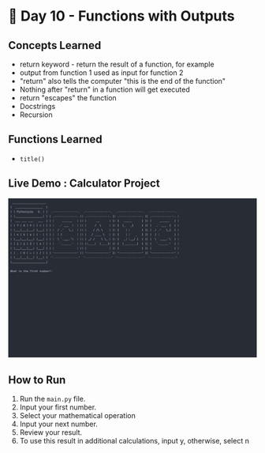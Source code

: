 # 🐍 Day 10 - Functions with Outputs

## Concepts Learned
- return keyword - return the result of a function, for example
- output from function 1 used as input for function 2
- "return" also tells the computer "this is the end of the function"
- Nothing after "return" in a function will get executed
- return "escapes" the function
- Docstrings
- Recursion

## Functions Learned
- `title()`

## Live Demo : Calculator Project 
![Calculator Project Demo](../assets/day10-pythonista-calculator.gif)

## How to Run
1.  Run the `main.py` file.
2.  Input your first number.   
3.  Select your mathematical operation
4.  Input your next number. 
5.  Review your result. 
6.  To use this result in additional calculations, input y, otherwise, select n